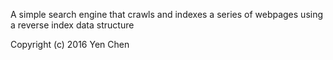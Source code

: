 A simple search engine that crawls and indexes a series of webpages using a reverse index data structure

Copyright (c) 2016 Yen Chen
